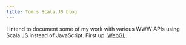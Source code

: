 ```yaml
---
title: Tom's Scala.JS blog
---
```

I intend to document some of my work with various WWW APIs using Scala.JS instead of JavaScript. First up:
[WebGL](https://developer.mozilla.org/en-US/docs/Web/API/WebGL_API).
